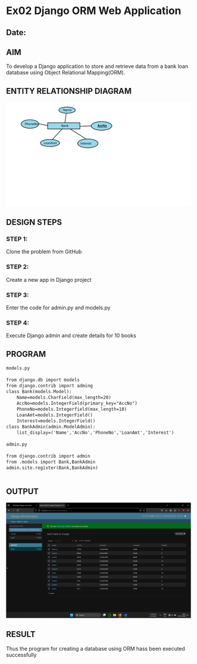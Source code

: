 # Ex02 Django ORM Web Application
## Date: 

## AIM
To develop a Django application to store and retrieve data from a bank loan database using Object Relational Mapping(ORM).

## ENTITY RELATIONSHIP DIAGRAM

![Alt text](Untitled-3.png)

## DESIGN STEPS

### STEP 1:
Clone the problem from GitHub

### STEP 2:
Create a new app in Django project

### STEP 3:
Enter the code for admin.py and models.py

### STEP 4:
Execute Django admin and create details for 10 books

## PROGRAM
```
models.py

from django.db import models
from django.contrib import adming
class Bank(models.Model):
	Name=models.CharField(max_length=20)
	AccNo=models.IntegerField(primary_key="AccNo")
	PhoneNo=models.Integerfield(max_length=10)
    LoanAmt=models.IntegerField()
	Interest=models.IntegerField()
class BankAdmin(admin.ModelAdmin):
	list_display=('Name','AccNo','PhoneNo','LoanAmt','Interest')
	
admin.py

from django.contrib import admin
from .models import Bank,BankAdmin
admin.site.register(Bank,BankAdmin)


```


## OUTPUT

![Alt text](<Screenshot 2024-10-26 183229.png>)


## RESULT
Thus the program for creating a database using ORM hass been executed successfully
